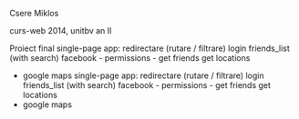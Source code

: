 Csere Miklos

curs-web 2014, unitbv an II


Proiect final
single-page app: redirectare (rutare / filtrare)
login
friends_list (with search)
facebook   - permissions
					 - get friends
get locations
- google maps
single-page app: redirectare (rutare / filtrare)
login
friends_list (with search)
facebook   - permissions
					 - get friends
get locations
- google maps
